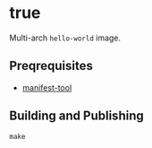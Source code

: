 # true

Multi-arch `hello-world` image.

## Preqrequisites

*   [manifest-tool](https://github.com/estesp/manifest-tool)

## Building and Publishing

```
make
```
